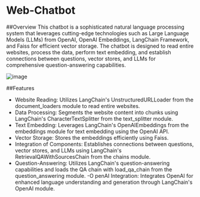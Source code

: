 # Web-Chatbot

##Overview
This chatbot is a sophisticated natural language processing system that leverages cutting-edge technologies such as Large Language Models (LLMs) from OpenAI, OpenAI Embeddings, LangChain Framework, and Faiss for efficient vector storage. The chatbot is designed to read entire websites, process the data, perform text embedding, and establish connections between questions, vector stores, and LLMs for comprehensive question-answering capabilities.

![image](https://github.com/Aditya3012Purwar/Web-Chatbot/assets/103439955/5eaa28bc-e25e-45db-945c-55003c994c31)


##Features
- Website Reading: Utilizes LangChain's UnstructuredURLLoader from the document_loaders module to read entire websites.
- Data Processing: Segments the website content into chunks using LangChain's CharacterTextSplitter from the text_splitter module.
- Text Embedding: Leverages LangChain's OpenAIEmbeddings from the embeddings module for text embedding using the OpenAI API.
- Vector Storage: Stores the embeddings efficiently using Faiss.
- Integration of Components: Establishes connections between questions, vector stores, and LLMs using LangChain's RetrievalQAWithSourcesChain from the chains module.
- Question-Answering: Utilizes LangChain's question-answering capabilities and loads the QA chain with load_qa_chain from the question_answering module.
-O penAI Integration: Integrates OpenAI for enhanced language understanding and generation through LangChain's OpenAI module.
